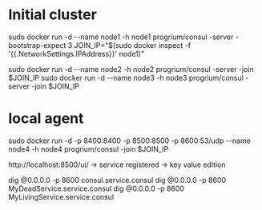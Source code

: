 # Initial cluster
sudo docker run -d --name node1 -h node1 progrium/consul -server -bootstrap-expect 3
JOIN_IP="$(sudo docker inspect -f '{{.NetworkSettings.IPAddress}}' node1)"

sudo docker run -d --name node2 -h node2 progrium/consul -server -join $JOIN_IP
sudo docker run -d --name node3 -h node3 progrium/consul -server -join $JOIN_IP

# local agent
sudo docker run -d -p 8400:8400 -p 8500:8500 -p 8600:53/udp --name node4 -h node4 progrium/consul -join $JOIN_IP

http://localhost:8500/ui/
-> service registered
-> key value edition

dig @0.0.0.0 -p 8600 consul.service.consul
dig @0.0.0.0 -p 8600 MyDeadService.service.consul
dig @0.0.0.0 -p 8600 MyLivingService.service.consul